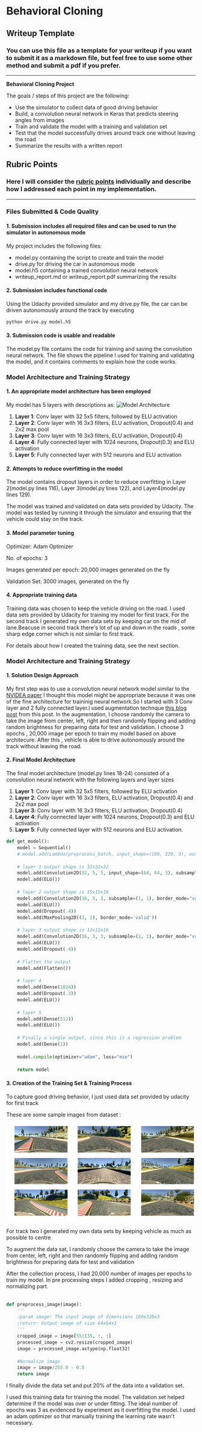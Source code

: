 # **Behavioral Cloning** 

## Writeup Template

### You can use this file as a template for your writeup if you want to submit it as a markdown file, but feel free to use some other method and submit a pdf if you prefer.

---

**Behavioral Cloning Project**

The goals / steps of this project are the following:
* Use the simulator to collect data of good driving behavior
* Build, a convolution neural network in Keras that predicts steering angles from images
* Train and validate the model with a training and validation set
* Test that the model successfully drives around track one without leaving the road
* Summarize the results with a written report


[//]: # (Image References)

[image1]: ./examples/placeholder.png "Model Visualization"
[image2]: ./examples/placeholder.png "Grayscaling"
[image3]: ./examples/placeholder_small.png "Recovery Image"
[image4]: ./examples/placeholder_small.png "Recovery Image"
[image5]: ./examples/placeholder_small.png "Recovery Image"
[image6]: ./examples/placeholder_small.png "Normal Image"
[image7]: ./examples/placeholder_small.png "Flipped Image"

## Rubric Points
### Here I will consider the [rubric points](https://review.udacity.com/#!/rubrics/432/view) individually and describe how I addressed each point in my implementation.  

---
### Files Submitted & Code Quality

#### 1. Submission includes all required files and can be used to run the simulator in autonomous mode

My project includes the following files:
* model.py containing the script to create and train the model
* drive.py for driving the car in autonomous mode
* model.h5 containing a trained convolution neural network 
* writeup_report.md or writeup_report.pdf summarizing the results

#### 2. Submission includes functional code
Using the Udacity provided simulator and my drive.py file, the car can be driven autonomously around the track by executing 
```sh
python drive.py model.h5
```

#### 3. Submission code is usable and readable

The model.py file contains the code for training and saving the convolution neural network. The file shows the pipeline I used for training and validating the model, and it contains comments to explain how the code works.

### Model Architecture and Training Strategy

#### 1. An appropriate model architecture has been employed
My model has 5 layers with descriptions as:
![Model Architecture](model_architecture.png)
1. **Layer 1**: Conv layer with 32 5x5 filters, followed by ELU activation
2. **Layer 2**: Conv layer with 16 3x3 filters, ELU activation, Dropout(0.4) and 2x2 max pool
3. **Layer 3**: Conv layer with 16 3x3 filters, ELU activation, Dropout(0.4)
4. **Layer 4**: Fully connected layer with 1024 neurons, Dropout(0.3) and ELU activation
5. **Layer 5**: Fully connected layer with 512 neurons and ELU activation

#### 2. Attempts to reduce overfitting in the model

The model contains dropout layers in order to reduce overfitting in Layer 2(model.py lines 116), Layer 3(model.py lines 122), and Layer4(model.py lines 129). 

The model was trained and validated on data sets provided by Udacity. The model was tested by running it through the simulator and ensuring that the vehicle could stay on the track.

#### 3. Model parameter tuning

Optimizer: Adam Optimizer

No. of epochs: 3

Images generated per epoch: 20,000 images generated on the fly

Validation Set: 3000 images, generated on the fly

#### 4. Appropriate training data

Training data was chosen to keep the vehicle driving on the road. I used data sets provided by Udacity for training my model for first track. For the second track I generated my own data sets by keeping car on the mid of lane.Beacuse in second track there's lot of  up and down in the roads , some sharp edge corner which is not similar to first track.

For details about how I created the training data, see the next section. 

### Model Architecture and Training Strategy

#### 1. Solution Design Approach


My first step was to use a convolution neural network model similar to the [NVIDEA paper](http://images.nvidia.com/content/tegra/automotive/images/2016/solutions/pdf/end-to-end-dl-using-px.pdf) I thought this model might be appropriate because it was one of the fine architecture for traininig neural network.So I started with 3 Conv layer and 2 fully connected layer.I used augmentation technque [this blog post](https://chatbotslife.com/using-augmentation-to-mimic-human-driving-496b569760a9#.d779iwp28) from this post. In the augmentation, I choose randomly the camera to take the image from center, left, right
and then randomly flipping and adding random brightness for preparing data for test and validation.
I choose 3 epochs , 20,000 image per epoch to train my model based on above architecure.
After this , vehicle is able to drive autonomously around the track without leaving the road.

#### 2. Final Model Architecture

The final model architecture (model.py lines 18-24) consisted of a convolution neural network with the following layers and layer sizes 
1. **Layer 1**: Conv layer with 32 5x5 filters, followed by ELU activation
2. **Layer 2**: Conv layer with 16 3x3 filters, ELU activation, Dropout(0.4) and 2x2 max pool
3. **Layer 3**: Conv layer with 16 3x3 filters, ELU activation, Dropout(0.4)
4. **Layer 4**: Fully connected layer with 1024 neurons, Dropout(0.3) and ELU activation
5. **Layer 5**: Fully connected layer with 512 neurons and ELU activation.

```py
def get_model():
    model = Sequential()
    # model.add(Lambda(preprocess_batch, input_shape=(160, 320, 3), output_shape=(64, 64, 3)))

    # layer 1 output shape is 32x32x32
    model.add(Convolution2D(32, 5, 5, input_shape=(64, 64, 3), subsample=(2, 2), border_mode="same"))
    model.add(ELU())

    # layer 2 output shape is 15x15x16
    model.add(Convolution2D(16, 3, 3, subsample=(1, 1), border_mode="valid"))
    model.add(ELU())
    model.add(Dropout(.4))
    model.add(MaxPooling2D((2, 2), border_mode='valid'))

    # layer 3 output shape is 12x12x16
    model.add(Convolution2D(16, 3, 3, subsample=(1, 1), border_mode="valid"))
    model.add(ELU())
    model.add(Dropout(.4))

    # Flatten the output
    model.add(Flatten())

    # layer 4
    model.add(Dense(1024))
    model.add(Dropout(.3))
    model.add(ELU())

    # layer 5
    model.add(Dense(512))
    model.add(ELU())

    # Finally a single output, since this is a regression problem
    model.add(Dense(1))

    model.compile(optimizer="adam", loss="mse")

    return model
```

#### 3. Creation of the Training Set & Training Process

To capture good driving behavior, I just used data set provided by udacity for first track

These are some sample images from dataset :

![SampleImages](sample_images.png)

For track two I generated my own data sets by keeping vehicle as much as possible to centre

To augment the data sat, I randomly choose the camera to take the image from center, left, right
and then randomly flipping and adding random brightness for preparing data for test and validation


After the collection process, I had 20,000 number of images per epochs to train my model. In pre processing steps I added cropping , resizing and normalizing part.
```py   

def preprocess_image(image):
    '''
    :param image: The input image of dimensions 160x320x3
    :return: Output image of size 64x64x3
    '''
    cropped_image = image[55:135, :, :]
    processed_image = cv2.resize(cropped_image)
    image = processed_image.astype(np.float32)
	
    #Normalize image
    image = image/255.0 - 0.5
    return image

```


I finally  divide  the data set and put 20% of the data into a validation set. 

I used this training data for training the model. The validation set helped determine if the model was over or under fitting. The ideal number of epochs was 3 as evidenced by experiment as it overfitting the model. I used an adam optimizer so that manually training the learning rate wasn't necessary.
